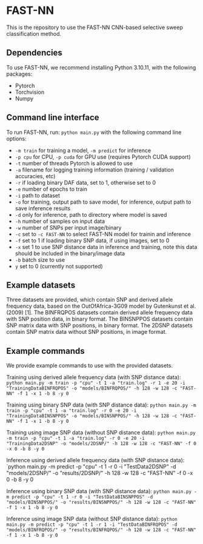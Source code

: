 # FAST-NN
This is the repository to use the FAST-NN CNN-based selective sweep classification method.

## Dependencies
To use FAST-NN, we recommend installing Python 3.10.11, with the following packages:
- Pytorch
- Torchvision
- Numpy

## Command line interface
To run FAST-NN, run:
`python main.py` with the following command line options:
- `-m train` for training a model, `-m predict` for inference
- `-p cpu` for CPU, `-p cuda` for GPU use (requires Pytorch CUDA support)
- `-t` number of threads Pytorch is allowed to use
- `-a` filename for logging training information (training / validation accuracies, etc)
- `-r` if loading binary DAF data, set to 1, otherwise set to 0
- `-e` number of epochs to train
- `-i` path to dataset
- `-o` for training, output path to save model, for inference, output path to save inference results
- `-d` only for inference, path to directory where model is saved
- `-h` number of samples on input data
- `-w` number of SNPs per input image/binary
- `-c` set to `-c FAST-NN` to select FAST-NN model for trainin and inference
- `-f` set to 1 if loading binary SNP data, if using images, set to 0
- `-x` set 1 to use SNP distance data in inference and training, note this data should be included in the binary/image data
- `-b` batch size to use
- `y` set to 0 (currently not supported)

## Example datasets
Three datasets are provided, which contain SNP and derived allele frequency data, based on the OutOfAfrica-3G09 model by Gutenkunst et al. (2009) [1].
The BINFRQPOS datasets contain derived allele frequency data with SNP position data, in binary format. The BINSNPPOS datasets contain SNP matrix data with SNP positions, in binary format. The 2DSNP datasets contain SNP matrix data without SNP positions, in image format.

## Example commands
We provide example commands to use with the provided datasets.

Training using derived allele frequency data (with SNP distance data):
`python main.py -m train -p "cpu" -t 1 -a "train.log" -r 1 -e 20 -i "TrainingDataBINFRQPOS" -o "models/BINFRQPOS/" -h 128 -w 128 -c "FAST-NN" -f 1 -x 1
 -b 8 -y 0`

Training using binary SNP data (with SNP distance data):
`python main.py -m train -p "cpu" -t 1 -a "train.log" -r 0 -e 20 -i "TrainingDataBINSNPPOS" -o "models/BINSNPPOS/" -h 128 -w 128 -c "FAST-NN" -f 1 -x 1
 -b 8 -y 0`

Training using image SNP data (without SNP distance data):
`python main.py -m train -p "cpu" -t 1 -a "train.log" -r 0 -e 20 -i "TrainingData2DSNP" -o "models/2DSNP/" -h 128 -w 128 -c "FAST-NN" -f 0 -x 0 -b 8 -y
 0`


Inference using derived allele frequency data (with SNP distance data):
`python main.py -m predict -p "cpu" -t 1 -r 0 -i "TestData2DSNP" -d "models/2DSNP/" -o "results/2DSNP/" -h 128 -w 128 -c "FAST-NN" -f 0 -x 0 -b 8 -y 0

Inference using binary SNP data (with SNP distance data):
`python main.py -m predict -p "cpu" -t 1 -r 0 -i "TestDataBINSNPPOS" -d "models/BINSNPPOS/" -o "results/BINSNPPOS/" -h 128 -w 128 -c "FAST-NN" -f 1 -x
1 -b 8 -y 0`

Inference using image SNP data (without SNP distance data):
`python main.py -m predict -p "cpu" -t 1 -r 1 -i "TestDataBINFRQPOS" -d "models/BINFRQPOS/" -o "results/BINFRQPOS/" -h 128 -w 128 -c "FAST-NN" -f 1 -x 1 -b 8 -y 0`

[^1]: Gutenkunst, R. N., Hernandez, R. D., Williamson, S. H., & Bustamante, C. D. (2009).
Inferring the joint demographic history of multiple populations from multidimensional SNP frequency data.
PLoS genetics, 5(10), e1000695. https://doi.org/10.1371/journal.pgen.1000695


